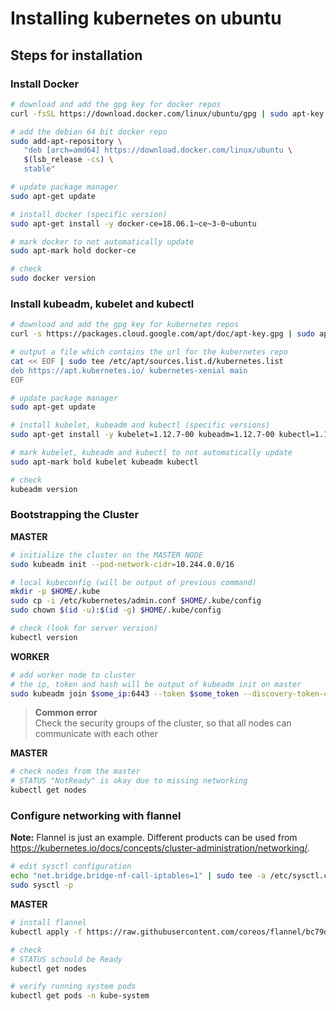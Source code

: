 # Installing kubernetes on ubuntu

## Steps for installation

### Install Docker
````sh
# download and add the gpg key for docker repos
curl -fsSL https://download.docker.com/linux/ubuntu/gpg | sudo apt-key add -

# add the debian 64 bit docker repo
sudo add-apt-repository \
   "deb [arch=amd64] https://download.docker.com/linux/ubuntu \
   $(lsb_release -cs) \
   stable"

# update package manager
sudo apt-get update

# install docker (specific version)
sudo apt-get install -y docker-ce=18.06.1~ce~3-0~ubuntu

# mark docker to not automatically update
sudo apt-mark hold docker-ce

# check
sudo docker version
````  

### Install kubeadm, kubelet and kubectl
````sh
# download and add the gpg key for kubernetes repos
curl -s https://packages.cloud.google.com/apt/doc/apt-key.gpg | sudo apt-key add -

# output a file which contains the url for the kubernetes repo
cat << EOF | sudo tee /etc/apt/sources.list.d/kubernetes.list
deb https://apt.kubernetes.io/ kubernetes-xenial main
EOF

# update package manager
sudo apt-get update

# install kubelet, kubeadm and kubectl (specific versions)
sudo apt-get install -y kubelet=1.12.7-00 kubeadm=1.12.7-00 kubectl=1.12.7-00

# mark kubelet, kubeadm and kubectl to not automatically update
sudo apt-mark hold kubelet kubeadm kubectl

# check
kubeadm version
````

### Bootstrapping the Cluster
**MASTER**
````sh
# initialize the cluster on the MASTER NODE
sudo kubeadm init --pod-network-cidr=10.244.0.0/16

# local kubeconfig (will be output of previous command)
mkdir -p $HOME/.kube
sudo cp -i /etc/kubernetes/admin.conf $HOME/.kube/config
sudo chown $(id -u):$(id -g) $HOME/.kube/config

# check (look for server version)
kubectl version
````  

**WORKER**
````sh
# add worker node to cluster
# the ip, token and hash will be output of kubeadm init on master
sudo kubeadm join $some_ip:6443 --token $some_token --discovery-token-ca-cert-hash $some_hash

````

> **Common error**  
> Check the security groups of the cluster, so that all nodes can communicate with each other

**MASTER**
````sh
# check nodes from the master
# STATUS "NotReady" is okay due to missing networking
kubectl get nodes
````

### Configure networking with flannel
**Note:** Flannel is just an example. Different products can be used from https://kubernetes.io/docs/concepts/cluster-administration/networking/.  

````sh
# edit sysctl configuration
echo "net.bridge.bridge-nf-call-iptables=1" | sudo tee -a /etc/sysctl.conf
sudo sysctl -p
````  

**MASTER**
````sh
# install flannel
kubectl apply -f https://raw.githubusercontent.com/coreos/flannel/bc79dd1505b0c8681ece4de4c0d86c5cd2643275/Documentation/kube-flannel.yml

# check
# STATUS schould be Ready
kubectl get nodes

# verify running system pods
kubectl get pods -n kube-system
````

